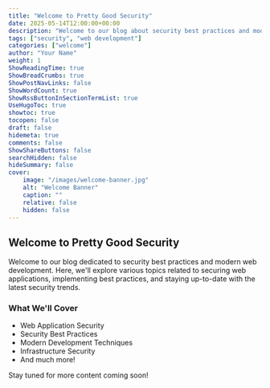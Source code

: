```yaml
---
title: "Welcome to Pretty Good Security"
date: 2025-05-14T12:00:00+00:00
description: "Welcome to our blog about security best practices and modern web development"
tags: ["security", "web development"]
categories: ["welcome"]
author: "Your Name"
weight: 1
ShowReadingTime: true
ShowBreadCrumbs: true
ShowPostNavLinks: false
ShowWordCount: true
ShowRssButtonInSectionTermList: true
UseHugoToc: true
showtoc: true
tocopen: false
draft: false
hidemeta: true
comments: false
ShowShareButtons: false
searchHidden: false
hideSummary: false
cover:
    image: "/images/welcome-banner.jpg"
    alt: "Welcome Banner"
    caption: ""
    relative: false
    hidden: false
---
```


## Welcome to Pretty Good Security

Welcome to our blog dedicated to security best practices and modern web development. Here, we'll explore various topics related to securing web applications, implementing best practices, and staying up-to-date with the latest security trends.

### What We'll Cover

- Web Application Security
- Security Best Practices
- Modern Development Techniques
- Infrastructure Security
- And much more!

Stay tuned for more content coming soon!
